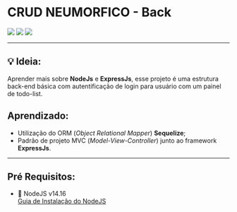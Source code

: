 # CRUD NEUMORFICO - Back

![](https://img.shields.io/badge/JavaScript-F7DF1E?style=for-the-badge&logo=javascript&logoColor=black)
![](https://img.shields.io/badge/Node.js-339933?style=for-the-badge&logo=nodedotjs&logoColor=white)
![](https://img.shields.io/badge/Express.js-000000?style=for-the-badge&logo=express&logoColor=white)

---
## 💡 Ideia:
Aprender mais sobre **NodeJs** e **ExpressJs**, esse projeto é uma estrutura back-end básica com autentificação de login para usuário com um painel de todo-list.

## Aprendizado:
* Utilização do ORM (_Object Relational Mapper_) **Sequelize**;
* Padrão de projeto MVC (_Model-View-Controller_) junto ao framework **ExpressJs**.

---

## Pré Requisitos:
* 🎯 NodeJS v14.16 </br>
[<u>Guia de Instalação do NodeJS</u>](https://nodejs.org/en/download/)